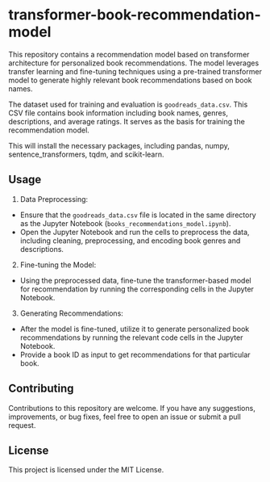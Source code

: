 # transformer-book-recommendation-model
This repository contains a recommendation model based on transformer architecture for personalized book recommendations. The model leverages transfer learning and fine-tuning techniques using a pre-trained transformer model to generate highly relevant book recommendations based on book names.

The dataset used for training and evaluation is `goodreads_data.csv`. This CSV file contains book information including book names, genres, descriptions, and average ratings. It serves as the basis for training the recommendation model.


This will install the necessary packages, including pandas, numpy, sentence_transformers, tqdm, and scikit-learn.

## Usage

1. Data Preprocessing:

- Ensure that the `goodreads_data.csv` file is located in the same directory as the Jupyter Notebook (`books_recommendations_model.ipynb`).
- Open the Jupyter Notebook and run the cells to preprocess the data, including cleaning, preprocessing, and encoding book genres and descriptions.

2. Fine-tuning the Model:

- Using the preprocessed data, fine-tune the transformer-based model for recommendation by running the corresponding cells in the Jupyter Notebook.

3. Generating Recommendations:

- After the model is fine-tuned, utilize it to generate personalized book recommendations by running the relevant code cells in the Jupyter Notebook.
- Provide a book ID as input to get recommendations for that particular book.

## Contributing

Contributions to this repository are welcome. If you have any suggestions, improvements, or bug fixes, feel free to open an issue or submit a pull request.

## License

This project is licensed under the MIT License.
